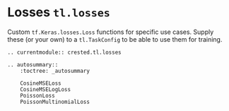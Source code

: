 # Losses `tl.losses`

Custom `tf.Keras.losses.Loss` functions for specific use cases.
Supply these (or your own) to a `tl.TaskConfig` to be able to use them for training.

```{eval-rst}
.. currentmodule:: crested.tl.losses
```

```{eval-rst}
.. autosummary::
    :toctree: _autosummary

    CosineMSELoss
    CosineMSELogLoss
    PoissonLoss
    PoissonMultinomialLoss
```
